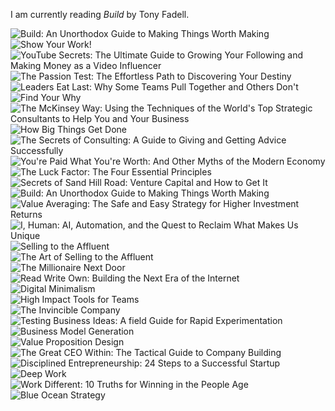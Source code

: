 I am currently reading *Build* by Tony Fadell.

<div class="mx-auto mt-8 grid grid-cols-1 md:grid-cols-3">
  <div class="my-2 mx-2 p-2 flex flex-col gap-2 rounded border-[#a5a5a5] max-w-50">    <div class="border-[1px]">      <img src="https://m.media-amazon.com/images/I/71hP6RPS8eL._SL1500_.jpg" alt="Build: An Unorthodox Guide to Making Things Worth Making" class="object-cover hover:drop-shadow-lg" />    </div>  </div>
  <div class="my-2 mx-2 p-2 flex flex-col gap-2 rounded border-[#a5a5a5] max-w-50">    <div class="border-[1px]">      <img src="https://m.media-amazon.com/images/I/615i7JSSShL._SL1400_.jpg" alt="Show Your Work!" class="object-cover hover:drop-shadow-lg" />    </div>  </div>
  <div class="my-2 mx-2 p-2 flex flex-col gap-2 rounded border-[#a5a5a5] max-w-50">    <div class="border-[1px]">      <img src="https://m.media-amazon.com/images/I/71GjUdFS5hL._SL1500_.jpg" alt="YouTube Secrets: The Ultimate Guide to Growing Your Following and Making Money as a Video Influencer" class="object-cover hover:drop-shadow-lg" />    </div>  </div>
  <div class="my-2 mx-2 p-2 flex flex-col gap-2 rounded border-[#a5a5a5] max-w-50">    <div class="border-[1px]">      <img src="https://m.media-amazon.com/images/I/51TJlzyMtyL.jpg" alt="The Passion Test: The Effortless Path to Discovering Your Destiny" class="object-cover hover:drop-shadow-lg" />    </div>  </div>
  <div class="my-2 mx-2 p-2 flex flex-col gap-2 rounded border-[#a5a5a5] max-w-50">    <div class="border-[1px]">      <img src="https://m.media-amazon.com/images/I/71WBGWgi8iL._SL1500_.jpg" alt="Leaders Eat Last: Why Some Teams Pull Together and Others Don't" class="object-cover hover:drop-shadow-lg" />    </div>  </div>
  <div class="my-2 mx-2 p-2 flex flex-col gap-2 rounded border-[#a5a5a5] max-w-50">    <div class="border-[1px]">      <img src="https://m.media-amazon.com/images/I/814DDbf5dGL._SL1500_.jpg" alt="Find Your Why" class="object-cover hover:drop-shadow-lg" />    </div>  </div>
  <div class="my-2 mx-2 p-2 flex flex-col gap-2 rounded border-[#a5a5a5] max-w-50">    <div class="border-[1px]">      <img src="https://m.media-amazon.com/images/I/717uhZ0DdrL._SL1360_.jpg" alt="The McKinsey Way: Using the Techniques of the World's Top Strategic Consultants to Help You and Your Business" class="object-cover hover:drop-shadow-lg" />    </div>  </div>
  <div class="my-2 mx-2 p-2 flex flex-col gap-2 rounded border-[#a5a5a5] max-w-50">    <div class="border-[1px]">      <img src="https://m.media-amazon.com/images/I/81R2kJoLgCL._SL1500_.jpg" alt="How Big Things Get Done" class="object-cover hover:drop-shadow-lg" />    </div>  </div>
  <div class="my-2 mx-2 p-2 flex flex-col gap-2 rounded border-[#a5a5a5] max-w-50">    <div class="border-[1px]">      <img src="https://m.media-amazon.com/images/I/51F18C7N1AL.jpg" alt="The Secrets of Consulting: A Guide to Giving and Getting Advice Successfully" class="object-cover hover:drop-shadow-lg" />    </div>  </div>
  <div class="my-2 mx-2 p-2 flex flex-col gap-2 rounded border-[#a5a5a5] max-w-50">    <div class="border-[1px]">      <img src="https://m.media-amazon.com/images/I/51EtqbhQGzL._SL1000_.jpg" alt="You're Paid What You're Worth: And Other Myths of the Modern Economy" class="object-cover hover:drop-shadow-lg" />    </div>  </div>
  <div class="my-2 mx-2 p-2 flex flex-col gap-2 rounded border-[#a5a5a5] max-w-50">    <div class="border-[1px]">      <img src="https://m.media-amazon.com/images/I/51p4ZvoCz-L.jpg" alt="The Luck Factor: The Four Essential Principles" class="object-cover hover:drop-shadow-lg" />    </div>  </div>
  <div class="my-2 mx-2 p-2 flex flex-col gap-2 rounded border-[#a5a5a5] max-w-50">    <div class="border-[1px]">      <img src="https://m.media-amazon.com/images/I/712E5y5-5nL._SL1500_.jpg" alt="Secrets of Sand Hill Road: Venture Capital and How to Get It" class="object-cover hover:drop-shadow-lg" />    </div>  </div>
  <div class="my-2 mx-2 p-2 flex flex-col gap-2 rounded border-[#a5a5a5] max-w-50">    <div class="border-[1px]">      <img src="https://m.media-amazon.com/images/I/71hP6RPS8eL._SL1500_.jpg" alt="Build: An Unorthodox Guide to Making Things Worth Making" class="object-cover hover:drop-shadow-lg" />    </div>  </div>
  <div class="my-2 mx-2 p-2 flex flex-col gap-2 rounded border-[#a5a5a5] max-w-50">    <div class="border-[1px]">      <img src="https://m.media-amazon.com/images/I/714UuvFucZL._SL1360_.jpg" alt="Value Averaging: The Safe and Easy Strategy for Higher Investment Returns" class="object-cover hover:drop-shadow-lg" />    </div>  </div>
  <div class="my-2 mx-2 p-2 flex flex-col gap-2 rounded border-[#a5a5a5] max-w-50">    <div class="border-[1px]">      <img src="https://m.media-amazon.com/images/I/81O3zJAUSNS._SY466_.jpg" alt="I, Human: AI, Automation, and the Quest to Reclaim What Makes Us Unique" class="object-cover hover:drop-shadow-lg" />    </div>  </div>
  <div class="my-2 mx-2 p-2 flex flex-col gap-2 rounded border-[#a5a5a5] max-w-50">    <div class="border-[1px]">      <img src="https://m.media-amazon.com/images/I/61-4A98-BBL._SL1360_.jpg" alt="Selling to the Affluent" class="object-cover hover:drop-shadow-lg" />    </div>  </div>
  <div class="my-2 mx-2 p-2 flex flex-col gap-2 rounded border-[#a5a5a5] max-w-50">    <div class="border-[1px]">      <img src="https://m.media-amazon.com/images/I/61ZxQCFoa5L._SL1360_.jpg" alt="The Art of Selling to the Affluent" class="object-cover hover:drop-shadow-lg" />    </div>  </div>
  <div class="my-2 mx-2 p-2 flex flex-col gap-2 rounded border-[#a5a5a5] max-w-50">    <div class="border-[1px]">      <img src="https://m.media-amazon.com/images/I/81L9R4t40OL._SL1500_.jpg" alt="The Millionaire Next Door" class="object-cover hover:drop-shadow-lg" />    </div>  </div>
  <div class="my-2 mx-2 p-2 flex flex-col gap-2 rounded border-[#a5a5a5] max-w-50">    <div class="border-[1px]">      <img src="https://m.media-amazon.com/images/I/716FETbKOZL._SL1500_.jpg" alt="Read Write Own: Building the Next Era of the Internet" class="object-cover hover:drop-shadow-lg" />    </div>  </div>
  <div class="my-2 mx-2 p-2 flex flex-col gap-2 rounded border-[#a5a5a5] max-w-50">    <div class="border-[1px]">      <img src="https://m.media-amazon.com/images/I/61mEUrqSOQL._SL1500_.jpg" alt="Digital Minimalism" class="object-cover hover:drop-shadow-lg" />    </div>  </div>
  <div class="my-2 mx-2 p-2 flex flex-col gap-2 rounded border-[#a5a5a5] max-w-50">    <div class="border-[1px]">      <img src="https://m.media-amazon.com/images/I/81tCM1vj9nL._SL1500_.jpg" alt="High Impact Tools for Teams" class="object-cover hover:drop-shadow-lg" />    </div>  </div>
  <div class="my-2 mx-2 p-2 flex flex-col gap-2 rounded border-[#a5a5a5] max-w-50">    <div class="border-[1px]">      <img src="https://m.media-amazon.com/images/I/818bmb2pRxL._SL1500_.jpg" alt="The Invincible Company" class="object-cover hover:drop-shadow-lg" />    </div>  </div>
  <div class="my-2 mx-2 p-2 flex flex-col gap-2 rounded border-[#a5a5a5] max-w-50">    <div class="border-[1px]">      <img src="https://m.media-amazon.com/images/I/81YG0Bpw3mL._SL1500_.jpg" alt="Testing Business Ideas: A field Guide for Rapid Experimentation" class="object-cover hover:drop-shadow-lg" />    </div>  </div>
  <div class="my-2 mx-2 p-2 flex flex-col gap-2 rounded border-[#a5a5a5] max-w-50">    <div class="border-[1px]">      <img src="https://m.media-amazon.com/images/I/71erqUGX3cL._SL1425_.jpg" alt="Business Model Generation" class="object-cover hover:drop-shadow-lg" />    </div>  </div>
  <div class="my-2 mx-2 p-2 flex flex-col gap-2 rounded border-[#a5a5a5] max-w-50">    <div class="border-[1px]">      <img src="https://m.media-amazon.com/images/I/81MOhLzbF1L._SL1500_.jpg" alt="Value Proposition Design" class="object-cover hover:drop-shadow-lg" />    </div>  </div>
  <div class="my-2 mx-2 p-2 flex flex-col gap-2 rounded border-[#a5a5a5] max-w-50">    <div class="border-[1px]">      <img src="https://m.media-amazon.com/images/I/61K+LNADrLL._SL1360_.jpg" alt="The Great CEO Within: The Tactical Guide to Company Building" class="object-cover hover:drop-shadow-lg" />    </div>  </div>
  <div class="my-2 mx-2 p-2 flex flex-col gap-2 rounded border-[#a5a5a5] max-w-50">    <div class="border-[1px]">      <img src="https://m.media-amazon.com/images/I/41uBjDJsAAL._SX342_SY445_.jpg" alt="Disciplined Entrepreneurship: 24 Steps to a Successful Startup" class="object-cover hover:drop-shadow-lg" />    </div>  </div>
  <div class="my-2 mx-2 p-2 flex flex-col gap-2 rounded border-[#a5a5a5] max-w-50">    <div class="border-[1px]">      <img src="https://m.media-amazon.com/images/I/71nr94F1kOL._SL1500_.jpg" alt="Deep Work" class="object-cover hover:drop-shadow-lg" />    </div>  </div>
  <div class="my-2 mx-2 p-2 flex flex-col gap-2 rounded border-[#a5a5a5] max-w-50">    <div class="border-[1px]">      <img src="https://m.media-amazon.com/images/I/61IVPUGbpzL._SL1500_.jpg" alt="Work Different: 10 Truths for Winning in the People Age" class="object-cover hover:drop-shadow-lg" />    </div>  </div>
  <div class="my-2 mx-2 p-2 flex flex-col gap-2 rounded border-[#a5a5a5] max-w-50">    <div class="border-[1px]">      <img src="https://m.media-amazon.com/images/I/91YCWH4jFdL._SL1500_.jpg" alt="Blue Ocean Strategy" class="object-cover hover:drop-shadow-lg" />    </div>  </div>
